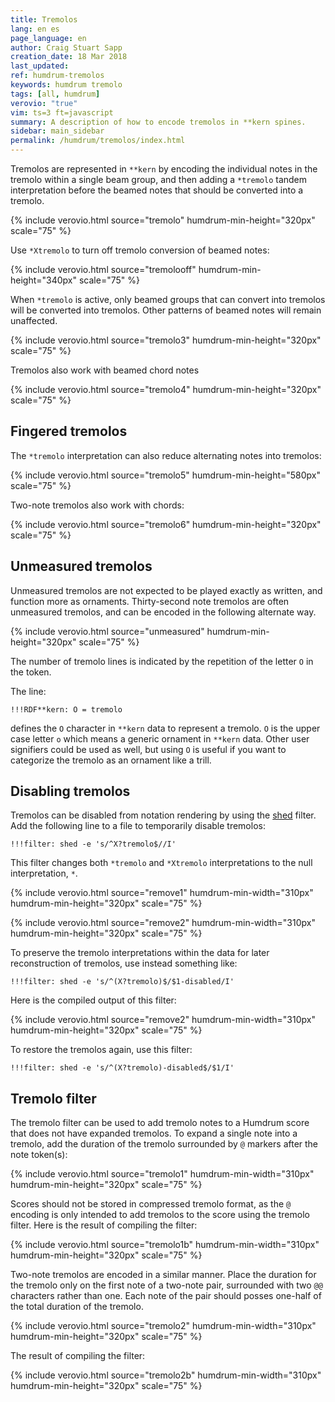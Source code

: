 ```yaml
---
title: Tremolos
lang: en es
page_language: en
author: Craig Stuart Sapp
creation_date: 18 Mar 2018
last_updated:
ref: humdrum-tremolos
keywords: humdrum tremolo
tags: [all, humdrum]
verovio: "true"
vim: ts=3 ft=javascript
summary: A description of how to encode tremolos in **kern spines.
sidebar: main_sidebar
permalink: /humdrum/tremolos/index.html
---
```


Tremolos are represented in `**kern` by encoding the individual notes
in the tremolo within a single beam group, and then adding a
`*tremolo` tandem interpretation before the beamed notes that should
be converted into a tremolo.

{% include verovio.html
	source="tremolo"
	humdrum-min-height="320px"
	scale="75"
%}
<script type="application/json" id="tremolo">
**kern
*M3/4
=1
16eLL
16e
16e
16eJJ
*tremolo
16eLL
16e
16e
16eJJ
16fLL
16f
16e
16eJJ
=2
8fL
8f
8f
8f
8f
8fJ
*Xtremolo
=
*-
</script>

Use `*Xtremolo` to turn off tremolo conversion of beamed notes:

{% include verovio.html
	source="tremolooff"
	humdrum-min-height="340px"
	scale="75"
%}
<script type="application/json" id="tremolooff">
**kern
*M3/4
16eLL
16e
16e
16eJJ
*tremolo
16eLL
16e
16e
16eJJ
*Xtremolo
16fLL
16f
16e
16eJJ
=
*-
</script>



When `*tremolo` is active, only beamed groups that can convert into tremolos
will be converted into tremolos.  Other patterns of beamed notes will remain
unaffected.


{% include verovio.html
	source="tremolo3"
	humdrum-min-height="320px"
	scale="75"
%}
<script type="application/json" id="tremolo3">
**kern
*M3/4
*tremolo
16eLL
16e
16e
16eJJ
16eLL
16f
16g
16fJJ
32fLL
32f
32f
32f
32e
32e
32e
32eJJ
=
*-
</script>


Tremolos also work with beamed chord notes


{% include verovio.html
	source="tremolo4"
	humdrum-min-height="320px"
	scale="75"
%}
<script type="application/json" id="tremolo4">
**kern
*M3/4
16e 16g 16bLL
16e 16g 16b
16e 16g 16b
16e 16g 16bJJ
*tremolo
16e 16gLL
16e 16g
16e 16g
16e 16gJJ
16e 16g 16bLL
16e 16g 16b
16e 16g 16b
16e 16g 16bJJ
=
*-
</script>

## Fingered tremolos ##

The `*tremolo` interpretation can also reduce alternating notes into
tremolos:

{% include verovio.html
	source="tremolo5"
	humdrum-min-height="580px"
	scale="75"
%}
<script type="application/json" id="tremolo5">
**kern
*M3/4
=
16eLL
16g
16e
16gJJ
*tremolo
16eLL
16g
16e
16g
16e
16g
16e
16gJJ
=
16eLL
16g
16e
16g
16e
16g
16e
16g
16e
16g
16e
16gJJ
=
*-
</script>


Two-note tremolos also work with chords:

{% include verovio.html
	source="tremolo6"
	humdrum-min-height="320px"
	scale="75"
%}
<script type="application/json" id="tremolo6">
**kern
*M3/4
*tremolo
16eLL
16g
16e
16gJJ
16e 16g 16bLL
16g 16b 16dd
16e 16g 16b
16g 16b 16ddJJ
16eLL
16g 16b 16dd
16e
16g 16b 16ddJJ
=
*-
</script>

## Unmeasured tremolos ##

Unmeasured tremolos are not expected to be played exactly as written, and
function more as ornaments.  Thirty-second note tremolos are often
unmeasured tremolos, and can be encoded in the following alternate way.

{% include verovio.html
	source="unmeasured"
	humdrum-min-height="320px"
	scale="75"
%}
<script type="application/json" id="unmeasured">
**kern
*M4/4
=1
4cO
4dOO
4eOOO
4fOOOO
=
8cOOL
8eOO
8dOO
8fOOJ
=
*-
!!!RDF**kern: O = tremolo
</script>

The number of tremolo lines is indicated by the repetition of the letter `O`
in the token.

The line:

```
!!!RDF**kern: O = tremolo
```

defines the `O` character in `**kern` data to represent a tremolo.
`O` is the upper case letter `o` which means a generic ornament in
`**kern` data.  Other user signifiers could be used as well, but
using `O` is useful if you want to categorize the tremolo as an
ornament like a trill.



## Disabling tremolos ##

Tremolos can be disabled from notation rendering by using the
[shed](/filter/shed) filter.  Add the following line to a file
to temporarily disable tremolos:


```
!!!filter: shed -e 's/^X?tremolo$//I'
```

This filter changes both `*tremolo` and `*Xtremolo` interpretations to the
null interpretation, `*`.  


{% include verovio.html
	source="remove1"
	humdrum-min-width="310px"
	humdrum-min-height="320px"
	scale="75"
%}
<script type="application/json" id="remove1">
**kern
*M3/4
*tremolo
16eLL
16g
16e
16gJJ
16e 16g 16bLL
16g 16b 16dd
16e 16g 16b
16g 16b 16ddJJ
16eLL
16g 16b 16dd
16e
16g 16b 16ddJJ
*Xtremolo
=
*-
</script>


{% include verovio.html
	source="remove2"
	humdrum-min-width="310px"
	humdrum-min-height="320px"
	scale="75"
%}
<script type="application/json" id="remove2">
!!!filter: shed -e 's/^X?tremolo$//I'
**kern
*M3/4
*tremolo
16eLL
16g
16e
16gJJ
16e 16g 16bLL
16g 16b 16dd
16e 16g 16b
16g 16b 16ddJJ
16eLL
16g 16b 16dd
16e
16g 16b 16ddJJ
*Xtremolo
=
*-
</script>

To preserve the tremolo interpretations within
the data for later reconstruction of tremolos, use instead something like:

```
!!!filter: shed -e 's/^(X?tremolo)$/$1-disabled/I'
```

Here is the compiled output of this filter:

{% include verovio.html
	source="remove2"
	humdrum-min-width="310px"
	humdrum-min-height="320px"
	scale="75"
%}
<script type="application/json" id="remove2">
!!!Xfilter: shed -e 's/^(X?tremolo)$/$1-disabled/I'
**kern
*M3/4
*tremolo-disabled
16eLL
16g
16e
16gJJ
16e 16g 16bLL
16g 16b 16dd
16e 16g 16b
16g 16b 16ddJJ
16eLL
16g 16b 16dd
16e
16g 16b 16ddJJ
*Xtremolo-disabled
=
*-
</script>

To restore the tremolos again, use this filter:

```
!!!filter: shed -e 's/^(X?tremolo)-disabled$/$1/I'
```


## Tremolo filter ##

The tremolo filter can be used to add tremolo notes to a Humdrum
score that does not have expanded tremolos.  To expand a single
note into a tremolo, add the duration of the tremolo surrounded by
`@` markers after the note token(s):

{% include verovio.html
	source="tremolo1"
	humdrum-min-width="310px"
	humdrum-min-height="320px"
	scale="75"
%}
<script type="application/json" id="tremolo1">
!!!filter: tremolo
**kern
*clefG2
*M4/4
=1
1c@16@
=2
2d@8@
2e@32@
=
*-
</script>

Scores should not be stored in compressed tremolo format, as the
`@` encoding is only intended to add tremolos to the score using
the tremolo filter.  Here is the result of compiling the filter:

{% include verovio.html
	source="tremolo1b"
	humdrum-min-width="310px"
	humdrum-min-height="320px"
	scale="75"
%}
<script type="application/json" id="tremolo1b">
!!!Xfilter: tremolo
**kern
*clefG2
*M4/4
=1
*tremolo
16cLL
16c
16c
16c
16c
16c
16c
16c
16c
16c
16c
16c
16c
16c
16c
16cJJ
=2
8dL
8d
8d
8dJ
32eLLL
32e
32e
32e
32e
32e
32e
32e
32e
32e
32e
32e
32e
32e
32e
32eJJJ
*Xtremolo
=
*-
</script>


Two-note tremolos are encoded in a similar manner.  Place the
duration for the tremolo only on the first note of a two-note pair,
surrounded with two `@@` characters rather than one.  Each note of
the pair should posses one-half of the total duration of the tremolo.

{% include verovio.html
	source="tremolo2"
	humdrum-min-width="310px"
	humdrum-min-height="320px"
	scale="75"
%}
<script type="application/json" id="tremolo2">
!!!filter: tremolo
**kern
*clefG2
*M4/4
=1
2c@@16@@
2d
=2
4d@@8@@L
4eJ
4e@@32@@L
4fJ
=
*-
</script>



The result of compiling the filter:

{% include verovio.html
	source="tremolo2b"
	humdrum-min-width="310px"
	humdrum-min-height="320px"
	scale="75"
%}
<script type="application/json" id="tremolo2b">
!!!Xfilter: tremolo
**kern
*clefG2
*M4/4
=1
*tremolo
16cLL
16d
16c
16d
16c
16d
16c
16d
16c
16d
16c
16d
16c
16d
16c
16dJJ
=2
8dL
8e
8d
8eJ
32eLLL
32f
32e
32f
32e
32f
32e
32f
32e
32f
32e
32f
32e
32f
32e
32fJJJ
*Xtremolo
=
*-
</script>


